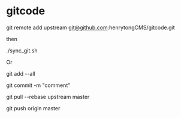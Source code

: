 gitcode
=======

git remote add upstream git@github.com:henrytongCMS/gitcode.git

then

./sync_git.sh


Or


git add --all

git commit -m "comment"

git pull --rebase upstream master

git push origin master
